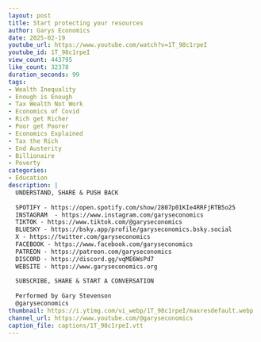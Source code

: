```yaml
---
layout: post
title: Start protecting your resources
author: Garys Economics
date: 2025-02-19
youtube_url: https://www.youtube.com/watch?v=1T_98c1rpeI
youtube_id: 1T_98c1rpeI
view_count: 443795
like_count: 32378
duration_seconds: 99
tags:
- Wealth Inequality
- Enough is Enough
- Tax Wealth Not Work
- Economics of Covid
- Rich get Richer
- Poor get Poorer
- Economics Explained
- Tax the Rich
- End Austerity
- Billionaire
- Poverty
categories:
- Education
description: |
  UNDERSTAND, SHARE & PUSH BACK
  
  SPOTIFY - https://open.spotify.com/show/2807p01KIe4RRFjRTB5o25
  INSTAGRAM  - https://www.instagram.com/garyseconomics
  TIKTOK - https://www.tiktok.com/@garyseconomics
  BLUESKY - https://bsky.app/profile/garyseconomics.bsky.social
  X - https://twitter.com/garyseconomics
  FACEBOOK - https://www.facebook.com/garyseconomics
  PATREON - https://patreon.com/garyseconomics
  DISCORD - https://discord.gg/vqME6WsPd7
  WEBSITE - https://www.garyseconomics.org
  
  SUBSCRIBE, SHARE & START A CONVERSATION
  
  Performed by Gary Stevenson
  @garyseconomics
thumbnail: https://i.ytimg.com/vi_webp/1T_98c1rpeI/maxresdefault.webp
channel_url: https://www.youtube.com/@garyseconomics
caption_file: captions/1T_98c1rpeI.vtt
---
```

